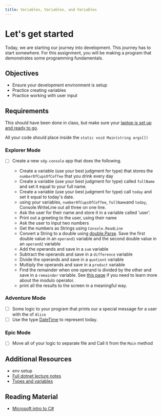 ```yaml
---
title: Variables, Variables, and Variables
---
```


# Let's get started

Today, we are starting our journey into development. This journey has to start
somewhere. For this assignment, you will be making a program that demonstrates
some programming fundamentals.

## Objectives

- Ensure your development environment is setup
- Practice creating variables
- Practice working with user input

## Requirements

This should have been done in class, but make sure your
[laptop is set up and ready to go](https://suncoast.io/handbook/tools/environment/).

All your code should place inside the `static void Main(string args[])`

### Explorer Mode

- [ ] Create a new `sdg-console` app that does the following.

  - Create a variable (use your best judgment for type) that stores the
    `numberOfCupsOfCoffee` that you drink every day
  - Create a variable (use your best judgment for type) called `fullName` and
    set it equal to your full name.
  - Create a variable (use your best judgment for type) call `today` and set it
    equal to today's date.
  - using your variables, `numberOfCupsOfCoffee`, `fullName`and `today`,
    Console.WriteLine out all three on one line.
  - Ask the user for their name and store it in a variable called 'user'.
  - Print out a greeting to the user, using their name
  - Ask the user to input two numbers
  - Get the numbers as Strings using `Console.ReadLine`
  - Convert a String to a double using
    [double.Parse](https://docs.microsoft.com/en-us/dotnet/api/system.double.Parse?view=netcore-3.1).
    Save the first double value in an `operand1` variable and the second double
    value in an `operand2` variable
  - Add the operands and save in a `sum` variable
  - Subtract the operands and save in a `difference` variable
  - Divide the operands and save in a `quotient` variable
  - Multiply the operands and save in a `product` variable
  - Find the remainder when one operand is divided by the other and save in a
    `remainder` variable. See
    [this page](https://docs.microsoft.com/en-us/dotnet/csharp/language-reference/operators/arithmetic-operators#remainder-operator-)
    if you need to learn more about the modulo operator.
  - print all the results to the screen in a meaningful way.

### Adventure Mode

- [ ] Some logic to your program that prints our a special message for a user
      with the of `Alice`
- [ ] Use the type
      [DateTime](https://docs.microsoft.com/en-us/dotnet/api/system.datetime?view=netcore-3.1)
      to represent today.

### Epic Mode

- [ ] Move all of your logic to separate file and Call it from the `Main` method

## Additional Resources

- env setup
- [Full dotnet lecture notes](/handbook/curriculum/back-end/full-stack-i/lecture/dotnet/01-intro-to-c-sharp)
- [Types and variables](https://docs.microsoft.com/en-us/dotnet/csharp/tour-of-csharp/types-and-variables)

## Reading Material

- [Microsoft intro to C#](https://docs.microsoft.com/en-us/dotnet/csharp/tour-of-csharp/)
